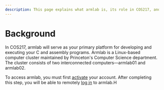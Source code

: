 ```yaml
---
description: This page explains what armlab is, its role in COS217, and how it is accessed.
---
```


# Background

In COS217, armlab will serve as your primary platform for developing and executing your C and assembly programs. Armlab is a Linux-based computer cluster maintained by Princeton's Computer Science department. The cluster consists of two interconnected computers—armlab01 and armlab02.&#x20;

To access armlab, you must first [activate](activating-your-armlab-account.md) your account. After completing this step, you will be able to remotely [log in](logging-into-armlab/) to armlab.H









